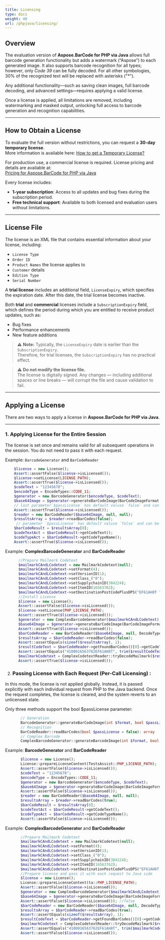 ```yaml
---
title: Licensing
type: docs
weight: 40
url: /phpjava/licensing/
---
```


## **Overview**

The evaluation version of **Aspose.BarCode for PHP via Java** allows full barcode generation functionality but adds a
watermark (“Aspose”) to each generated image. It also supports barcode recognition for all types; however, only 
*Code 39* can be fully decoded. For all other symbologies, 30% of the recognized text will be replaced with asterisks ("*").

Any additional functionality—such as saving clean images, full barcode decoding, and advanced settings—requires applying
a valid license.

Once a license is applied, all limitations are removed, including watermarking and masked output, unlocking full access
to barcode generation and recognition capabilities.

---

## **How to Obtain a License**

To evaluate the full version without restrictions, you can request a **30-day temporary license**.  
More information is available here: <a href="https://purchase.aspose.com/temporary-license" target="_blank">How to get a
Temporary License?</a>

For production use, a commercial license is required. License pricing and details are available at:  
<a href="https://purchase.aspose.com/admin/pricing/barcode/php-java" target="_blank">Pricing for Aspose.BarCode for PHP
via Java</a>

Every license includes:

- **1-year subscription**: Access to all updates and bug fixes during the subscription period.
- **Free technical support**: Available to both licensed and evaluation users without limitations.

---

## **License File**

The license is an XML file that contains essential information about your license, including:

- `License Type`
- `Order ID`
- `Product Names` the license applies to
- `Customer` details
- `Edition Type`
- `Serial Number`

A **trial license** includes an additional field, `LicenseExpiry`, 
which specifies the expiration date. 
After this date, the trial license becomes inactive.

Both **trial** and **commercial** licenses include a `SubscriptionExpiry` field, 
which defines the period during which you are entitled to receive product updates, 
such as:

- Bug fixes
- Performance enhancements
- New feature additions

> ⚠️ **Note:** Typically, the `LicenseExpiry` date is earlier than the `SubscriptionExpiry`.  
> Therefore, for trial licenses, the `SubscriptionExpiry` has no practical effect.

> ⚠️ **Do not modify the license file.**  
> The license is digitally signed. 
> Any changes — including additional spaces or line breaks — 
> will corrupt the file and cause validation to fail.

---

## **Applying a License**

There are two ways to apply a license in 
**Aspose.BarCode for PHP via Java**.

---

### 1. Applying License for the Entire Session

The license is set once and remains valid for 
all subsequent operations in the session.
You do not need to pass it with each request.

Example: `BarcodeGenerator` and `BarCodeReader`

```php
    $license = new License();
    Assert::assertFalse($license->isLicensed());
    $license->setLicense(LICENSE_PATH);
    Assert::assertTrue($license->isLicensed());
    $codeText = "12345678";
    $encodeType = EncodeTypes::CODE_11;
    $generator = new BarcodeGenerator($encodeType, $codeText);
    $base64Image = $generator->generateBarCodeImage(BarCodeImageFormat::PNG, false);
    // last parameter`$passLicense` has default valuse `false` and can be ommitted
    Assert::assertTrue($license->isLicensed());
    $reader = new BarCodeReader($base64Image, null, null);
    $resultsArray = $reader->readBarCodes(false);
     // parameter `$passLicense` has default valuse `false` and can be ommitted
    $barCodeResult = $resultsArray[0];
    $codeTextAct = $barCodeResult->getCodeText();
    $codeTypeAct = $barCodeResult->getCodeTypeName();
    Assert::assertTrue($license->isLicensed());
```

Example: **ComplexBarcodeGenerator** and **BarCodeReader**

```php
      //Prepare Mailmark Codetext
      $mailmarkCAndLCodetext = new MailmarkCodetext(null);
      $mailmarkCAndLCodetext->setFormat(4);
      $mailmarkCAndLCodetext->setVersionID(1);
      $mailmarkCAndLCodetext->setClass_("0");
      $mailmarkCAndLCodetext->setSupplychainID(384224);
      $mailmarkCAndLCodetext->setItemID(16563762);
      $mailmarkCAndLCodetext->setDestinationPostCodePlusDPS("EF61AH8T ");
      //Install License
      $license = new License();
      Assert::assertFalse($license->isLicensed());
      $license->setLicense(PHP_LICENSE_PATH);
      Assert::assertTrue($license->isLicensed());
      $generator = new ComplexBarcodeGenerator($mailmarkCAndLCodetext);
      $base64Image = $generator->generateBarCodeImage(BarCodeImageFormat::PNG);
      Assert::assertTrue($license->isLicensed());
      $barCodeReader = new BarCodeReader($base64Image, null, DecodeType::MAILMARK);
      $resultsArray = $barCodeReader->readBarCodes(false);
      Assert::assertEquals(sizeof($resultsArray), 1);
      $resultCodeText = $barCodeReader->getFoundBarCodes()[0]->getCodeText();
      Assert::assertEquals("4100016563762EF61AH8T", trim($resultCodeText));
      $mailmarkCodetext = ComplexCodetextReader::tryDecodeMailmark($resultCodeText);
      Assert::assertTrue($license->isLicensed());
```

2. ###  Passing License with Each Request (Per-Call Licensing) :
In this mode, the license is not applied globally. 
Instead, it is passed explicitly with each individual request from PHP to the Java backend. 
Once the request completes, the license is cleared, and the system reverts to an unlicensed state.

Only three methods support the bool $passLicense parameter:
```php  
       // Generation
       BarcodeGenerator::generateBarCodeImage(int $format, bool $passLicense = false): string
       // Recognition
       BarCodeReader::readBarCodes(bool $passLicense = false): array
       // Complex Barcode
       ComplexBarcodeGenerator::generateBarcodeImage(int $format, bool $passLicense = false): string
 ``` 

Example: **BarcodeGenerator** and **BarCodeReader**

```php
       $license = new License();
       License::prepareLicenseContent(TestsAssist::PHP_LICENSE_PATH);
       Assert::assertFalse($license->isLicensed());
       $codeText = "12345678";
       $encodeType = EncodeTypes::CODE_11;
       $generator = new BarcodeGenerator($encodeType, $codeText);
       $base64Image = $generator->generateBarCodeImage(BarCodeImageFormat::PNG, true);
       Assert::assertFalse($license->isLicensed());
       $reader = new BarCodeReader($base64Image, null, null);
       $resultsArray = $reader->readBarCodes(true);
       $barCodeResult = $resultsArray[0];
       $codeTextAct = $barCodeResult->getCodeText();
       $codeTypeAct = $barCodeResult->getCodeTypeName();
       Assert::assertFalse($license->isLicensed());
```

Example: **ComplexBarcodeGenerator** and **BarCodeReader**

```php
       //Prepare Mailmark Codetext
       $mailmarkCAndLCodetext = new MailmarkCodetext(null);
       $mailmarkCAndLCodetext->setFormat(4);
       $mailmarkCAndLCodetext->setVersionID(1);
       $mailmarkCAndLCodetext->setClass_("0");
       $mailmarkCAndLCodetext->setSupplychainID(384224);
       $mailmarkCAndLCodetext->setItemID(16563762);
       $mailmarkCAndLCodetext->setDestinationPostCodePlusDPS("EF61AH8T ");
       //Prepare license and pass it with each request to Java side
       $license = new License();
       License::prepareLicenseContent(ta::PHP_LICENSE_PATH);
       Assert::assertFalse($license->isLicensed());
       $generator = new ComplexBarcodeGenerator($mailmarkCAndLCodetext);
       $base64Image = $generator->generateBarCodeImage(BarCodeImageFormat::PNG, true);
       Assert::assertFalse($license->isLicensed()); //false
       $barCodeReader = new BarCodeReader($base64Image, null, DecodeType::MAILMARK);
       $resultsArray = $barCodeReader->readBarCodes(true);
       Assert::assertEquals(sizeof($resultsArray), 1);
       $resultCodeText = $barCodeReader->getFoundBarCodes()[0]->getCodeText();
       $mailmarkCodetext = ComplexCodetextReader::tryDecodeMailmark($resultCodeText);
       Assert::assertEquals("4100016563762EF61AH8T", trim($mailmarkCodetext->getConstructedCodetext()));
       Assert::assertFalse($license->isLicensed());
```

